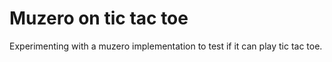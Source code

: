 # Muzero on tic tac toe

Experimenting with a muzero implementation to test if it can play tic tac toe.
